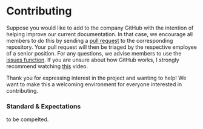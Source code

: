 # Contributing
Suppose you would like to add to the company GitHub with the intention of helping improve our current documentation. In that case, we encourage all members to do this by sending a [pull request](https://github.com/NASA-Protocol-Exploits/handbook/pulls) to the corresponding repository. Your pull request will then be triaged by the respective employee of a senior position. For any questions, we advise members to use the [issues function](https://github.com/NASA-Protocol-Exploits/handbook/issues). If you are unsure about how GitHub works, I strongly recommend watching [this](https://www.youtube.com/watch?v=RGOj5yH7evk&ab_channel=freeCodeCamp.org) video.

Thank you for expressing interest in the project and wanting to help! We want to make this a welcoming environment for everyone interested in contributing.

### Standard & Expectations
to be compelted. 
